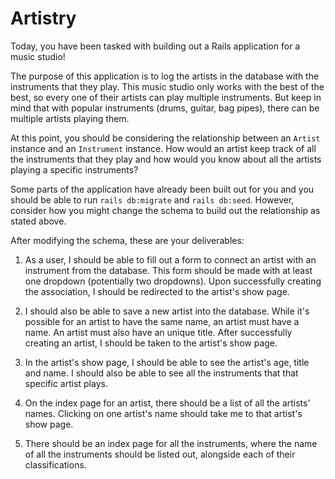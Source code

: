 # Artistry
Today, you have been tasked with building out a Rails application for a music studio!

The purpose of this application is to log the artists in the database with the instruments that they play. This music studio only works with the best of the best, so every one of their artists can play multiple instruments. But keep in mind that with popular instruments (drums, guitar, bag pipes), there can be multiple artists playing them.

At this point, you should be considering the relationship between an `Artist` instance and an `Instrument` instance. How would an artist keep track of all the instruments that they play and how would you know about all the artists playing a specific instruments?

Some parts of the application have already been built out for you and you should be able to run `rails db:migrate` and `rails db:seed`. However, consider how you might change the schema to build out the relationship as stated above.

After modifying the schema, these are your deliverables:

1) As a user, I should be able to fill out a form to connect an artist with an instrument from the database. This form should be made with at least one dropdown (potentially two dropdowns). Upon successfully creating the association, I should be redirected to the artist's show page.



5) I should also be able to save a new artist into the database. While it's possible for an artist to have the same name, an artist must have a name. An artist must also have an unique title. After successfully creating an artist, I should be taken to the artist's show page.






2) In the artist's show page, I should be able to see the artist's age, title and name. I should also be able to see all the instruments that that specific artist plays. 

3) On the index page for an artist, there should be a list of all the artists' names. Clicking on one artist's name should take me to that artist's show page. 

4) There should be an index page for all the instruments, where the name of all the instruments should be listed out, alongside each of their classifications.


